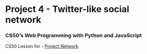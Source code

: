 # Project 4 - Twitter-like social network
### CS50’s Web Programming with Python and JavaScript


CS50 Lesson for - [Project Network](https://cs50.harvard.edu/web/2020/projects/4/network)